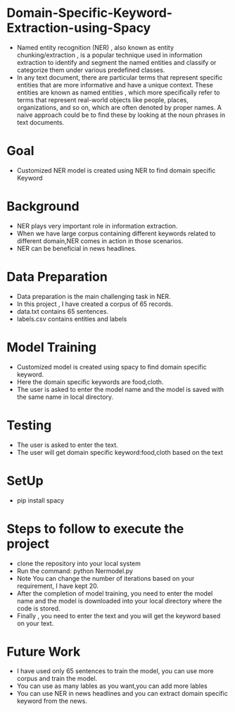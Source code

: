 # Domain-Specific-Keyword-Extraction-using-Spacy
* Named entity recognition (NER) , also known as entity chunking/extraction , is a popular technique used in information extraction to     identify and segment the named entities and classify or categorize them under various predefined classes.
* In any text document, there are particular terms that represent specific entities that are more informative and have a unique context.   These entities are known as named entities , which more specifically refer to terms that represent real-world objects like people,       places, organizations, and so on, which are often denoted by proper names. A naive approach could be to find these by looking at the     noun phrases in text documents. 
<h1>Goal</h2>

* Customized NER model is created using NER to find domain specific Keyword

<h1>Background</h1>

* NER plays very important role in information extraction.
* When we have large corpus containing different keywords related to different domain,NER comes in action in those scenarios.
* NER can be beneficial in news headlines.

<h1>Data Preparation</h1>
  
  *  Data preparation is the main challenging task in NER.
  *  In this project , I have created a corpus of 65 records.
  *  data.txt contains 65 sentences.
  *  labels.csv contains entities and labels 
<h1>Model Training</h1>
  
  * Customized model is created using spacy to find domain specific keyword.
  * Here the domain specific keywords are food,cloth.
  * The user is asked to enter the model name and the model is saved with the same name in local directory.
<h1>Testing</h1>
  
  * The user is asked to enter the text.
  * The user will get domain specific keyword:food,cloth based on the text
<h1>SetUp</h1>
  
  * pip install spacy
<h1>Steps to follow to execute the project</h1>
  
  * clone the repository into your local system
  * Run the command: python Nermodel.py
  * Note You can change the number of iterations based on your requirement, I have kept 20.
  * After the completion of model training, you need to enter the model name and the model is downloaded into your local directory         where the code is stored.
  * Finally , you need to enter the text and you will get the keyword based on your text.
  
  <h1>Future Work</h1>
  
  * I have used only 65 sentences to train the model, you can use more corpus and train the model.
  * You can use as many lables as you want,you can add more lables 
  * You can use NER in news headlines and you can extract domain specific keyword from the news.
  
  

